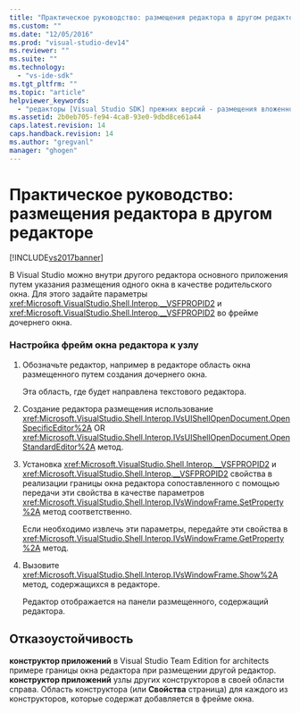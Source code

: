 ```yaml
---
title: "Практическое руководство: размещения редактора в другом редакторе | Microsoft Docs"
ms.custom: ""
ms.date: "12/05/2016"
ms.prod: "visual-studio-dev14"
ms.reviewer: ""
ms.suite: ""
ms.technology: 
  - "vs-ide-sdk"
ms.tgt_pltfrm: ""
ms.topic: "article"
helpviewer_keywords: 
  - "редакторы [Visual Studio SDK] прежних версий - размещения вложенного редактора"
ms.assetid: 2b0eb705-fe94-4ca8-93e0-9dbd8ce61a44
caps.latest.revision: 14
caps.handback.revision: 14
ms.author: "gregvanl"
manager: "ghogen"
---
```

# Практическое руководство: размещения редактора в другом редакторе
[!INCLUDE[vs2017banner](../code-quality/includes/vs2017banner.md)]

В Visual Studio можно внутри другого редактора основного приложения путем указания размещения одного окна в качестве родительского окна.  Для этого задайте параметры <xref:Microsoft.VisualStudio.Shell.Interop.__VSFPROPID2> и  <xref:Microsoft.VisualStudio.Shell.Interop.__VSFPROPID2> во фрейме дочернего окна.  
  
### Настройка фрейм окна редактора к узлу  
  
1.  Обозначьте редактор, например в редакторе область окна размещенного путем создания дочернего окна.  
  
     Эта область, где будет направлена текстового редактора.  
  
2.  Создание редактора размещения использование <xref:Microsoft.VisualStudio.Shell.Interop.IVsUIShellOpenDocument.OpenSpecificEditor%2A> OR  <xref:Microsoft.VisualStudio.Shell.Interop.IVsUIShellOpenDocument.OpenStandardEditor%2A> метод.  
  
3.  Установка <xref:Microsoft.VisualStudio.Shell.Interop.__VSFPROPID2> и  <xref:Microsoft.VisualStudio.Shell.Interop.__VSFPROPID2> свойства в реализации границы окна редактора сопоставленного с помощью передачи эти свойства в качестве параметров  <xref:Microsoft.VisualStudio.Shell.Interop.IVsWindowFrame.SetProperty%2A> метод соответственно.  
  
     Если необходимо извлечь эти параметры, передайте эти свойства в <xref:Microsoft.VisualStudio.Shell.Interop.IVsWindowFrame.GetProperty%2A> метод.  
  
4.  Вызовите <xref:Microsoft.VisualStudio.Shell.Interop.IVsWindowFrame.Show%2A> метод, содержащихся в редакторе.  
  
     Редактор отображается на панели размещенного, содержащий редактора.  
  
## Отказоустойчивость  
 **конструктор приложений** в Visual Studio Team Edition for architects примере границы окна редактора при размещении другой редактор.  **конструктор приложений** узлы других конструкторов в своей области справа.  Область конструктора \(или **Свойства** страница\) для каждого из конструкторов, которые содержат добавляется в фрейме окна.